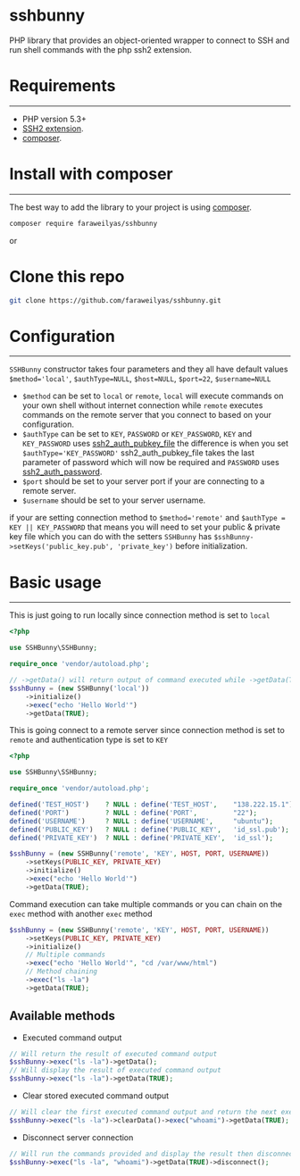 # sshbunny
PHP library that provides an object-oriented wrapper to connect to SSH and run shell commands with the php ssh2 extension.

# Requirements
------------

- PHP version 5.3+
- [SSH2 extension](http://www.php.net/manual/en/book.ssh2.php).
- [composer](http://getcomposer.org).

# Install with composer
------------

The best way to add the library to your project is using [composer](http://getcomposer.org).
```bash
composer require faraweilyas/sshbunny
```
or

# Clone this repo

```bash
git clone https://github.com/faraweilyas/sshbunny.git
```

# Configuration
-------------

`SSHBunny` constructor takes four parameters and they all have default values `$method='local'`, `$authType=NULL`, `$host=NULL`, `$port=22`, `$username=NULL`

 - `$method` can be set to `local` or `remote`, `local` will execute commands on your own shell without internet connection while `remote` executes commands on the remote server that you connect to based on your configuration.
 - `$authType` can be set to `KEY`, `PASSWORD` or `KEY_PASSWORD`, `KEY` and `KEY_PASSWORD` uses [ssh2_auth_pubkey_file](http://php.net/manual/en/function.ssh2-auth-pubkey-file.php) the difference is when you set `$authType='KEY_PASSWORD'` ssh2_auth_pubkey_file takes the last parameter of password which will now be required and `PASSWORD` uses [ssh2_auth_password](http://php.net/manual/en/function.ssh2-auth-password.php).
 - `$port` should be set to your server port if your are connecting to a remote server.
 - `$username` should be set to your server username.

if your are setting connection method to `$method='remote'` and `$authType = KEY || KEY_PASSWORD` that means you will need to set your public & private key file which you can do with the setters `SSHBunny` has `$sshBunny->setKeys('public_key.pub', 'private_key')` before initialization.

# Basic usage
-------------
This is just going to run locally since connection method is set to `local`
```php
<?php

use SSHBunny\SSHBunny;

require_once 'vendor/autoload.php';

// ->getData() will return output of command executed while ->getData(TRUE) will dispay the output
$sshBunny = (new SSHBunny('local'))
    ->initialize()
    ->exec("echo 'Hello World'")
    ->getData(TRUE);
```

This is going connect to a remote server since connection method is set to `remote` and authentication type is set to `KEY`
```php
<?php

use SSHBunny\SSHBunny;

require_once 'vendor/autoload.php';

defined('TEST_HOST')    ? NULL : define('TEST_HOST',    "138.222.15.1");
defined('PORT')         ? NULL : define('PORT',         "22");
defined('USERNAME')     ? NULL : define('USERNAME',     "ubuntu");
defined('PUBLIC_KEY')   ? NULL : define('PUBLIC_KEY',   'id_ssl.pub');
defined('PRIVATE_KEY')  ? NULL : define('PRIVATE_KEY',  'id_ssl');

$sshBunny = (new SSHBunny('remote', 'KEY', HOST, PORT, USERNAME))
    ->setKeys(PUBLIC_KEY, PRIVATE_KEY)
    ->initialize()
    ->exec("echo 'Hello World'")
    ->getData(TRUE);
```

Command execution can take multiple commands or you can chain on the `exec` method with another `exec` method
```php
$sshBunny = (new SSHBunny('remote', 'KEY', HOST, PORT, USERNAME))
    ->setKeys(PUBLIC_KEY, PRIVATE_KEY)
    ->initialize()
    // Multiple commands
    ->exec("echo 'Hello World'", "cd /var/www/html")
    // Method chaining
    ->exec("ls -la")
    ->getData(TRUE);
```

## Available methods

- Executed command output
```php
// Will return the result of executed command output
$sshBunny->exec("ls -la")->getData();
// Will display the result of executed command output
$sshBunny->exec("ls -la")->getData(TRUE);
```

- Clear stored executed command output
```php
// Will clear the first executed command output and return the next executed command output
$sshBunny->exec("ls -la")->clearData()->exec("whoami")->getData(TRUE);
```

- Disconnect server connection
```php
// Will run the commands provided and display the result then disconnect from the server
$sshBunny->exec("ls -la", "whoami")->getData(TRUE)->disconnect();
```
